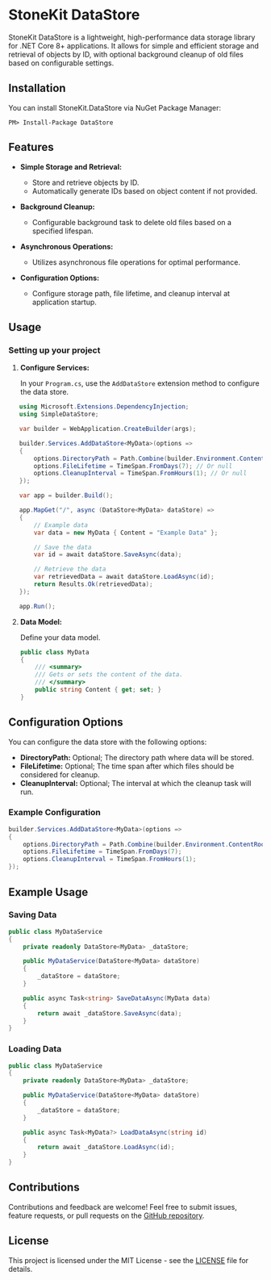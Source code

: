 # StoneKit DataStore

StoneKit DataStore is a lightweight, high-performance data storage library for .NET Core 8+ applications. 
It allows for simple and efficient storage and retrieval of objects by ID, with optional background cleanup of old files based on configurable settings.

## Installation

You can install StoneKit.DataStore via NuGet Package Manager:

```
PM> Install-Package DataStore
```

## Features

- **Simple Storage and Retrieval:**
  - Store and retrieve objects by ID.
  - Automatically generate IDs based on object content if not provided.

- **Background Cleanup:**
  - Configurable background task to delete old files based on a specified lifespan.

- **Asynchronous Operations:**
  - Utilizes asynchronous file operations for optimal performance.

- **Configuration Options:**
  - Configure storage path, file lifetime, and cleanup interval at application startup.

## Usage

### Setting up your project

1. **Configure Services:**

   In your `Program.cs`, use the `AddDataStore` extension method to configure the data store.

```csharp
   using Microsoft.Extensions.DependencyInjection;
   using SimpleDataStore;

   var builder = WebApplication.CreateBuilder(args);

   builder.Services.AddDataStore<MyData>(options =>
   {
       options.DirectoryPath = Path.Combine(builder.Environment.ContentRootPath, "DataStore"); // Or null
       options.FileLifetime = TimeSpan.FromDays(7); // Or null
       options.CleanupInterval = TimeSpan.FromHours(1); // Or null
   });

   var app = builder.Build();

   app.MapGet("/", async (DataStore<MyData> dataStore) =>
   {
       // Example data
       var data = new MyData { Content = "Example Data" };

       // Save the data
       var id = await dataStore.SaveAsync(data);

       // Retrieve the data
       var retrievedData = await dataStore.LoadAsync(id);
       return Results.Ok(retrievedData);
   });

   app.Run();
```

2. **Data Model:**

   Define your data model.

   ```csharp
   public class MyData
   {
       /// <summary>
       /// Gets or sets the content of the data.
       /// </summary>
       public string Content { get; set; }
   }
   ```

## Configuration Options

You can configure the data store with the following options:

- **DirectoryPath:** Optional; The directory path where data will be stored.
- **FileLifetime:** Optional; The time span after which files should be considered for cleanup.
- **CleanupInterval:** Optional; The interval at which the cleanup task will run.

### Example Configuration

```csharp
builder.Services.AddDataStore<MyData>(options =>
{
    options.DirectoryPath = Path.Combine(builder.Environment.ContentRootPath, "DataStore");
    options.FileLifetime = TimeSpan.FromDays(7);
    options.CleanupInterval = TimeSpan.FromHours(1);
});
```

## Example Usage

### Saving Data

```csharp
public class MyDataService
{
    private readonly DataStore<MyData> _dataStore;

    public MyDataService(DataStore<MyData> dataStore)
    {
        _dataStore = dataStore;
    }

    public async Task<string> SaveDataAsync(MyData data)
    {
        return await _dataStore.SaveAsync(data);
    }
}
```

### Loading Data

```csharp
public class MyDataService
{
    private readonly DataStore<MyData> _dataStore;

    public MyDataService(DataStore<MyData> dataStore)
    {
        _dataStore = dataStore;
    }

    public async Task<MyData?> LoadDataAsync(string id)
    {
        return await _dataStore.LoadAsync(id);
    }
}
```

## Contributions

Contributions and feedback are welcome! Feel free to submit issues, feature requests, or pull requests on the [GitHub repository](https://github.com/desmati/StoneKit/).

## License

This project is licensed under the MIT License - see the [LICENSE](LICENSE) file for details.